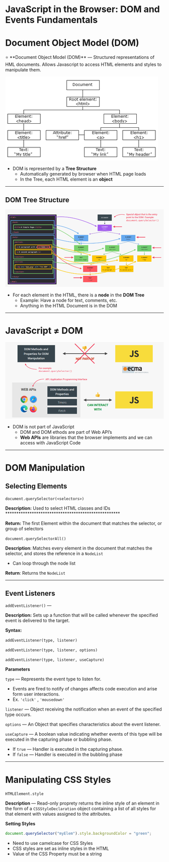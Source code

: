 # JavaScript in the Browser: DOM and Events Fundamentals

# Document Object Model (DOM)

<aside>
⭐ **Document Object Model (DOM)** — Structured representations of HML documents. Allows Javascript to access HTML elements and styles to manipulate them.

</aside>

![Untitled](JavaScript%20in%20the%20Browser%20DOM%20and%20Events%20Fundament%209104b4ce714d407c805d341dde027a1a/Untitled.png)

- DOM is represented by a **Tree Structure**
    - Automatically generated by browser when HTML page loads
    - In the Tree, each HTML element is an **object**

---

## DOM Tree Structure

![Untitled](JavaScript%20in%20the%20Browser%20DOM%20and%20Events%20Fundament%209104b4ce714d407c805d341dde027a1a/Untitled%201.png)

- For each element in the HTML, there is a **********node********** in the ****************DOM Tree****************
    - Example: Have a node for text, comments, etc.
    - Anything in the HTML Document is in the DOM

---

# JavaScript ≠ DOM

![Untitled](JavaScript%20in%20the%20Browser%20DOM%20and%20Events%20Fundament%209104b4ce714d407c805d341dde027a1a/Untitled%202.png)

- DOM is not part of JavaScript
    - DOM and DOM ethods are part of Web API’s
    - ****************Web APIs**************** are libraries that the browser implements and we can access with JavaScript Code

---

# DOM Manipulation

## Selecting Elements

`document.querySelector(<selectors>)`

**************************Description:************************** Used to select HTML classes and IDs   ****************************************************

**************Return:************** The first Element within the document that matches the selector, or group of selectors 

`document.querySelectorAll()` 

**********************Description**********************: Matches every element in the document that matches the selector, and stores the reference in a `NodeList`

- Can loop through the node list

************Return************: Returns the `NodeList`

---

## Event Listeners

`addEventListener()` — 

**************************Description:************************** Sets up a function that will be called whenever the specified event is delivered to the target. 

************Syntax:************ 

`addEventListener(type, listener)`

`addEventListener(type, listener, options)`

`addEventListener(type, listener, useCapture)`

********************Parameters********************

`type` — Represents the event type to listen for.

- Events are fired to notify of changes affects code execution and arise form user interactions.
- Ex. `'click'` , `'mousedown'`

`listener` — Object receiving the notification when an event of the specified type occurs. 

`options` — An Object that specifies characteristics about the event listener. 

`useCapture` — A boolean value indicating whether events of this type will be executed in the capturing phase or bubbling phase.

- If `true` — Handler is executed in the capturing phase.
- If `false` — Handler is executed in the bubbling phase

---

# Manipulating CSS Styles

`HTMLElement.style` 

**********************Description********************** — Read-only proprety returns the inline style of an element in the form of a `CSSStyleDeclaration` object containing a list of all styles for that element with values assigned to the attributes. 

****************************Setting Styles****************************

```jsx
document.querySelector("myElem").style.backgroundColor = "green"; 
```

- Need to use camelcase for CSS Styles
- CSS styles are set as inline styles in the HTML
- Value of the CSS Property must be a string
